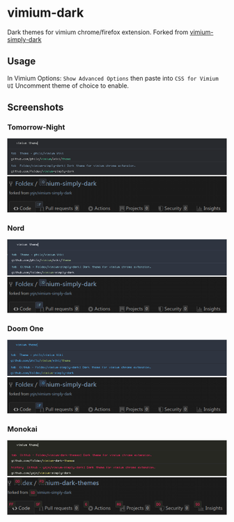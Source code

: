 # vimium-dark

Dark themes for vimium chrome/firefox extension.
Forked from [vimium-simply-dark](https://github.com/ysjn/vimium-simply-dark)

## Usage
In Vimium Options: `Show Advanced Options` then paste into `CSS for Vimium UI`
Uncomment theme of choice to enable.

## Screenshots

### Tomorrow-Night

<img src="captures/tomorrow_omni.png" title="tomorrow omnibox"/>
<img src="captures/tomorrow_hint.png" title="tomorrow hint"/>

### Nord

<img src="captures/nord_omni.png" title="nord omnibox"/>
<img src="captures/nord_hint.png" title="nord hint"/>

### Doom One

<img src="captures/doom_one_omni.png" title="doom_one omnibox"/>
<img src="captures/doom_one_hint.png" title="doom_one hint"/>

### Monokai

<img src="captures/monokai_omni.png" title="monokai omnibox"/>
<img src="captures/monokai_hint.png" title="monokai hint"/>
